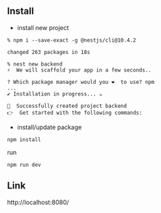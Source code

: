 ## Install
- install new project
```
% npm i --save-exact -g @nestjs/cli@10.4.2

changed 263 packages in 18s

% nest new backend
⚡  We will scaffold your app in a few seconds..

? Which package manager would you ❤️  to use? npm
...
✔ Installation in progress... ☕

🚀  Successfully created project backend
👉  Get started with the following commands:
```

- install/update package
```
npm install
```

run
```
npm run dev
```

## Link
http://localhost:8080/